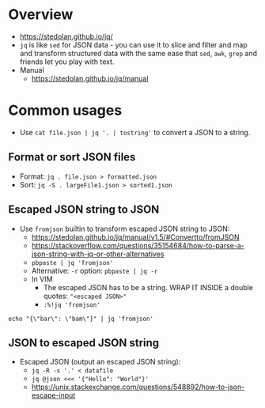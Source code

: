 # Overview

- https://stedolan.github.io/jq/
- `jq` is like `sed` for JSON data - you can use it to slice and filter
  and map and transform structured data with the same ease that `sed`,
  `awk`, `grep` and friends let you play with text.
- Manual
    + https://stedolan.github.io/jq/manual

# Common usages

+ Use `cat file.json | jq '. | tostring'` to convert a JSON to a string.

## Format or sort JSON files

- Format: `jq . file.json > formatted.json`
- Sort: `jq -S . largeFile1.json > sorted1.json`

## Escaped JSON string to JSON

- Use `fromjson` builtin to transform escaped JSON string to JSON:
    * https://stedolan.github.io/jq/manual/v1.5/#Convertto/fromJSON
    * https://stackoverflow.com/questions/35154684/how-to-parse-a-json-string-with-jq-or-other-alternatives
    * `pbpaste | jq 'fromjson'`
    * Alternative: `-r` option: `pbpaste | jq -r`
    * In VIM
        - The escaped JSON has to be a string. WRAP IT INSIDE a double
          quotes: `"<escaped JSON>"`
        - `:%!jq 'fromjson'`

```
echo "{\"bar\": \"bam\"}" | jq 'fromjson'
```

## JSON to escaped JSON string

- Escaped JSON (output an escaped JSON string):
    * `jq -R -s '.' < datafile`
    * `jq @json <<< '{"Hello": "World"}'`
    * https://unix.stackexchange.com/questions/548892/how-to-json-escape-input
